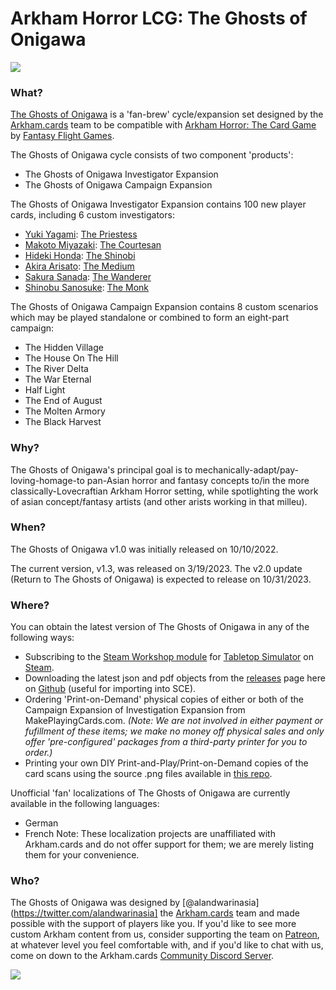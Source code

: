 # Arkham Horror LCG: The Ghosts of Onigawa

![](https://uploads-ssl.webflow.com/608a6a98b5956379a9c9e768/614bb3979b29ae18e67db00a_boxart-investigator-p-500.png)

### What?
[The Ghosts of Onigawa](https://www.arkham.cards/ghosts-of-onigawa) is a 'fan-brew' cycle/expansion set designed by the [Arkham.cards](https://patreon.com/arkhamdotcards) team to be compatible with [Arkham Horror: The Card Game](https://www.fantasyflightgames.com/en/products/arkham-horror-the-card-game/) by [Fantasy Flight Games](https://www.fantasyflightgames.com/).

The Ghosts of Onigawa cycle consists of two component 'products':

- The Ghosts of Onigawa Investigator Expansion
- The Ghosts of Onigawa Campaign Expansion

The Ghosts of Onigawa Investigator Expansion contains 100 new player cards, including 6 custom investigators:
- [Yuki Yagami](https://github.com/ArkhamDotCards/theghostsofonigawa/blob/main/img/no-bleed/001e.png): [The Priestess](https://github.com/ArkhamDotCards/theghostsofonigawa/blob/main/img/no-bleed/001f.png)
- [Makoto Miyazaki](https://github.com/ArkhamDotCards/theghostsofonigawa/blob/main/img/no-bleed/002e.png): [The Courtesan](https://github.com/ArkhamDotCards/theghostsofonigawa/blob/main/img/no-bleed/002f.png)
- [Hideki Honda](https://github.com/ArkhamDotCards/theghostsofonigawa/blob/main/img/no-bleed/003e.png): [The Shinobi](https://github.com/ArkhamDotCards/theghostsofonigawa/blob/main/img/no-bleed/003f.png)
- [Akira Arisato](https://github.com/ArkhamDotCards/theghostsofonigawa/blob/main/img/no-bleed/004e.png): [The Medium](https://github.com/ArkhamDotCards/theghostsofonigawa/blob/main/img/no-bleed/004f.png)
- [Sakura Sanada](https://github.com/ArkhamDotCards/theghostsofonigawa/blob/main/img/no-bleed/005e.png): [The Wanderer](https://github.com/ArkhamDotCards/theghostsofonigawa/blob/main/img/no-bleed/005f.png)
- [Shinobu Sanosuke](https://github.com/ArkhamDotCards/theghostsofonigawa/blob/main/img/no-bleed/098e.png): [The Monk](https://github.com/ArkhamDotCards/theghostsofonigawa/blob/main/img/no-bleed/098f.png)

The Ghosts of Onigawa Campaign Expansion contains 8 custom scenarios which may be played standalone or combined to form an eight-part campaign:
- The Hidden Village
- The House On The Hill
- The River Delta
- The War Eternal
- Half Light
- The End of August
- The Molten Armory
- The Black Harvest

### Why?
The Ghosts of Onigawa's principal goal is to mechanically-adapt/pay-loving-homage-to pan-Asian horror and fantasy concepts to/in the more classically-Lovecraftian Arkham Horror setting, while spotlighting the work of asian concept/fantasy artists (and other arists working in that milleu).

### When?
The Ghosts of Onigawa v1.0 was initially released on 10/10/2022.

The current version, v1.3, was released on 3/19/2023.
The v2.0 update (Return to The Ghosts of Onigawa) is expected to release on 10/31/2023.

### Where?

You can obtain the latest version of The Ghosts of Onigawa in any of the following ways:

* Subscribing to the [Steam Workshop module](https://steamcommunity.com/sharedfiles/filedetails/?id=2544629522) for [Tabletop Simulator](https://www.tabletopsimulator.com/) on [Steam](https://store.steampowered.com/).
* Downloading the latest json and pdf objects from the [releases](https://github.com/ArkhamDotCards/theghostsofonigawa/releases) page here on [Github](https://github.com/ArkhamDotCards/theghostsofonigawa/) (useful for importing into SCE).
* Ordering 'Print-on-Demand' physical copies of either or both of the Campaign Expansion of Investigation Expansion from MakePlayingCards.com. *(Note: We are not involved in either payment or fufillment of these items; we make no money off physical sales and only offer 'pre-configured' packages from a third-party printer for you to order.)*
* Printing your own DIY Print-and-Play/Print-on-Demand copies of the card scans using the source .png files available in [this repo](https://github.com/ArkhamDotCards/theghostsofonigawa/tree/main/img/bleed).

Unofficial 'fan' localizations of The Ghosts of Onigawa are currently available in the following languages:
* German
* French
Note: These localization projects are unaffiliated with Arkham.cards and do not offer support for them; we are merely listing them for your convenience.

### Who?
The Ghosts of Onigawa was designed by [@alandwarinasia](https://twitter.com/alandwarinasia] the [Arkham.cards](https://arkham.cards) team and made possible with the support of players like you. If you'd like to see more custom Arkham content from us, consider supporting the team on [Patreon](https://patreon.com/arkhamdotcards), at whatever level you feel comfortable with, and if you'd like to chat with us, come on down to the Arkham.cards [Community Discord Server](https://discord.gg/xEZ5FwKrNS).

[![](https://legacy.theskepticsguide.org/wp-content/uploads/2018/03/becomeAPatronBanner.png)](https://patreon.com/arkhamdotcards)
